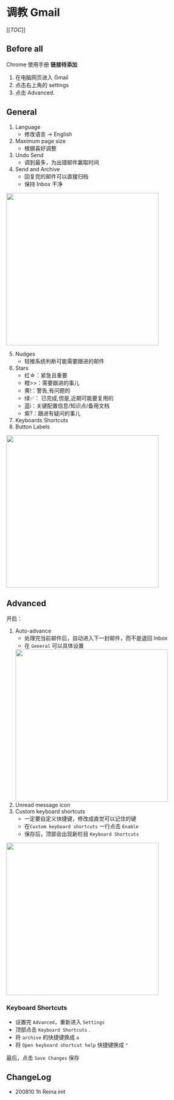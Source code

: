 # 调教 Gmail 
[[_TOC_]]

## Before all
Chrome 使用手册 **链接待添加**

1. 在电脑网页进入 Gmail
2. 点击右上角的 settings 
3. 点击 Advanced. 

## General

1. Language
    - 修改语言 → English
2. Maximum page size
    - 根据喜好调整
3. Undo Send
    - 调到最多，为出错邮件赢取时间
4. Send and Archive
    - 回复完的邮件可以直接归档
    - 保持 Inbox 干净

<div><img width="400" src="https://tva1.sinaimg.cn/large/007S8ZIlly1ghluudu7w0j32360u0n6f.jpg"></div>

5. Nudges
    - 轻推系统判断可能需要跟进的邮件
6. Stars
    - 红☆：紧急且重要
    - 橙>>：需要跟进的事儿
    - 黄!：警告,有问题的
    - 绿✅： 已完成,但是,近期可能要复用的
    - 蓝i：关键配置信息/知识点/备用文档
    - 紫?：跟进有疑问的事儿
7. Keyboards Shortcuts
8. Button Labels

<div><img width="400" src="https://tva1.sinaimg.cn/large/007S8ZIlly1ghlvbcdj93j31q70u0aks.jpg"></div>


## Advanced
开启：
1. Auto-advance
    - 处理完当前邮件后，自动进入下一封邮件，而不是退回 Inbox
    - 在 `General` 可以具体设置
    <div><img width="400" src="https://tva1.sinaimg.cn/large/007S8ZIlly1ghlv3o5awej313k056gmq.jpg"></div>
2. Unread message icon
3. Custom keyboard shortcuts
    - 一定要自定义快捷键，修改成直觉可以记住的键
    - 在`Custom keyboard shortcuts` 一行点击 `Enable`
    - 保存后，顶部会出现新栏目 `Keyboard Shortcuts` 

<div><img width="400" src="https://tva1.sinaimg.cn/large/007S8ZIlly1ghltggswfwj31lc0u0dpe.jpg"></div>

### Keyboard Shortcuts
- 设置完 `Advanced`，重新进入 `Settings`  
- 顶部点击 `Keyboard Shortcuts` .
- 将 `archive` 的快捷键换成 `a`  
- 将 `Open keyboard shortcut help` 快捷键换成 `"`  

最后，点击 `Save Changes` 保存

## ChangeLog
- 200810 1h Reina init